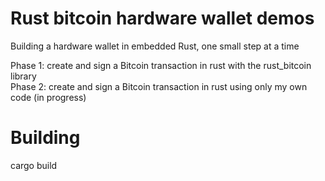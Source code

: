 # Rust bitcoin hardware wallet demos

Building a hardware wallet in embedded Rust, one small step at a time

Phase 1: create and sign a Bitcoin transaction in rust with the rust_bitcoin library <br/>
Phase 2: create and sign a Bitcoin transaction in rust using only my own code (in progress)


# Building
cargo build
